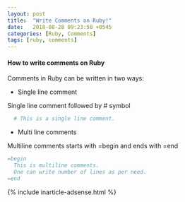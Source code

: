 ```yaml
---
layout: post
title:  "Write Comments on Ruby!"
date:   2018-08-28 09:23:58 +0545
categories: [Ruby, Comments]
tags: [ruby, comments]
---
```


#### How to write comments on Ruby

Comments in Ruby can be written in two ways:

* Single line comment

Single line comment followed by # symbol

```ruby
  # This is a single line comment.
```


* Multi line comments

Multiline comments starts with =begin and ends with =end

```ruby
=begin
  This is multiline comments.
  One can write number of lines as per need.
=end
```

{% include inarticle-adsense.html %}